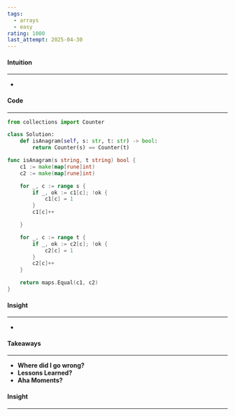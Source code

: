 ```yaml
---
tags:
  - arrays
  - easy
rating: 1000
last_attempt: 2025-04-30
---
```


#### Intuition
---
- 

#### Code
---

```python
from collections import Counter

class Solution:
    def isAnagram(self, s: str, t: str) -> bool:
        return Counter(s) == Counter(t)
```

```go
func isAnagram(s string, t string) bool {
	c1 := make(map[rune]int)
	c2 := make(map[rune]int)

	for _, c := range s {
		if _, ok := c1[c]; !ok {
			c1[c] = 1
		}
		c1[c]++

	}

	for _, c := range t {
		if _, ok := c2[c]; !ok {
			c2[c] = 1
		}
		c2[c]++
	}

	return maps.Equal(c1, c2)
}

```

#### Insight
---
- 

#### Takeaways
---
- **Where did I go wrong?**
- **Lessons Learned?**
- **Aha Moments?**

#### Insight
---
